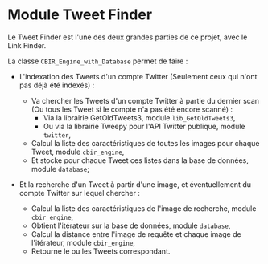 # Module Tweet Finder

Le Tweet Finder est l'une des deux grandes parties de ce projet, avec le Link Finder.

La classe `CBIR_Engine_with_Database` permet de faire :
* L'indexation des Tweets d'un compte Twitter (Seulement ceux qui n'ont pas déjà été indexés) :
  - Va chercher les Tweets d'un compte Twitter à partie du dernier scan (Ou tous les Tweet si le compte n'a pas été encore scanné) :
    - Via la librairie GetOldTweets3, module `lib_GetOldTweets3`,
    - Ou via la librairie Tweepy pour l'API Twitter publique, module `twitter`,
  - Calcul la liste des caractéristiques de toutes les images pour chaque Tweet, module `cbir_engine`,
  - Et stocke pour chaque Tweet ces listes dans la base de données, module `database`;

* Et la recherche d'un Tweet à partir d'une image, et éventuellement du compte Twitter sur lequel chercher :
  - Calcul la liste des caractéristiques de l'image de recherche, module `cbir_engine`,
  - Obtient l'itérateur sur la base de données, module `database`,
  - Calcul la distance entre l'image de requête et chaque image de l'itérateur, module `cbir_engine`,
  - Retourne le ou les Tweets correspondant.
